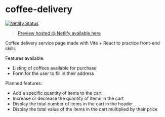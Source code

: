# coffee-delivery
[![Netlify Status](https://api.netlify.com/api/v1/badges/8ed0d57f-f5ff-4cdf-9af3-0412baa6d4e0/deploy-status)](https://app.netlify.com/sites/rhuggler-coffee-delivery/deploys)

> [Preview hosted @ Netlify available here](https://coffee-delivery.huggler.dev/)

Coffee delivery service page made with Vite + React to practice front-end skills

Features available:
- Listing of coffees available for purchase
- Form for the user to fill in their address

Planned features:
- Add a specific quantity of items to the cart
- Increase or decrease the quantity of items in the cart
- Display the total number of items in the cart in the header
- Display the total value of the items in the cart multiplied by their price
